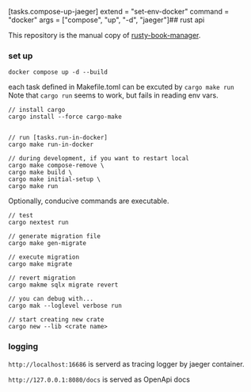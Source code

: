 [tasks.compose-up-jaeger]
extend = "set-env-docker"
command = "docker"
args = ["compose", "up", "-d", "jaeger"]## rust api

This repository is the manual copy of [rusty-book-manager](https://github.com/rust-web-app-book/rusty-book-manager).  

### set up

```
docker compose up -d --build
```

each task defined in Makefile.toml can be excuted by `cargo make run`  
Note that `cargo run` seems to work, but fails in reading env vars.  

```
// install cargo
cargo install --force cargo-make


// run [tasks.run-in-docker]
cargo make run-in-docker

// during development, if you want to restart local
cargo make compose-remove \
cargo make build \
cargo make initial-setup \
cargo make run
```

Optionally, conducive commands are executable.  

```
// test
cargo nextest run

// generate migration file
cargo make gen-migrate

// execute migration
cargo make migrate

// revert migration
cargo makme sqlx migrate revert

// you can debug with...
cargo mak --loglevel verbose run

// start creating new crate
cargo new --lib <crate name>
```

### logging

`http://localhost:16686` is serverd as tracing logger by jaeger container.  

`http://127.0.0.1:8080/docs` is served as OpenApi docs
